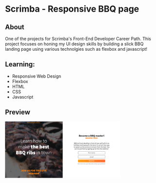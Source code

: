 # Scrimba - Responsive BBQ page

## About
One of the projects for Scrimba's Front-End Developer Career Path. This project focuses on honing my UI design skills by building a slick BBQ landing page using various technolgies such as flexbox and javascript! 

## Learning:
- Responsive Web Design
- Flexbox
- HTML
- CSS
- Javascript

## Preview
<img src="https://github.com/thejoshyee/bbq-page/blob/main/bbq-preview.png" width="75%" />

